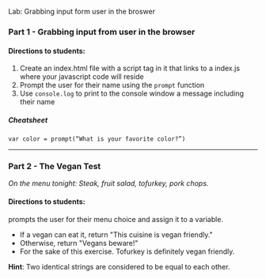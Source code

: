 Lab: Grabbing input form user in the broswer

### Part 1 - Grabbing input from user in the browser


#### Directions to students:

1. Create an index.html file with a script tag in it that links to a index.js where your javascript code will reside
2. Prompt the user for their name using the ```prompt``` function
3. Use ```console.log``` to print to the console window a message including their name

##### Cheatsheet

```
var color = prompt(“What is your favorite color?”)
```

---
### Part 2 - The Vegan Test

*On the menu tonight: Steak, fruit salad, tofurkey, pork chops.*

#### Directions to students:

prompts the user for their menu choice and assign it to a variable.

- If a vegan can eat it, return "This cuisine is vegan friendly."
- Otherwise, return "Vegans beware!"
- For the sake of this exercise. Tofurkey is definitely vegan friendly.

**Hint**: Two identical strings are considered to be equal to each other.

<br><br><br>
